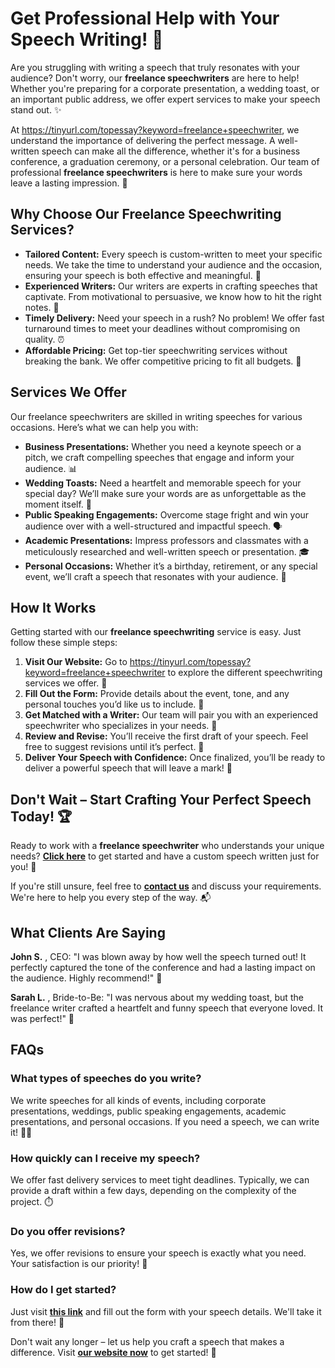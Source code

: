 # Get Professional Help with Your Speech Writing! 🚀

Are you struggling with writing a speech that truly resonates with your audience? Don't worry, our **freelance speechwriters** are here to help! Whether you're preparing for a corporate presentation, a wedding toast, or an important public address, we offer expert services to make your speech stand out. ✨

At https://tinyurl.com/topessay?keyword=freelance+speechwriter, we understand the importance of delivering the perfect message. A well-written speech can make all the difference, whether it's for a business conference, a graduation ceremony, or a personal celebration. Our team of professional **freelance speechwriters** is here to make sure your words leave a lasting impression. 📢

## Why Choose Our Freelance Speechwriting Services?

- **Tailored Content:** Every speech is custom-written to meet your specific needs. We take the time to understand your audience and the occasion, ensuring your speech is both effective and meaningful. 💬
- **Experienced Writers:** Our writers are experts in crafting speeches that captivate. From motivational to persuasive, we know how to hit the right notes. 🎤
- **Timely Delivery:** Need your speech in a rush? No problem! We offer fast turnaround times to meet your deadlines without compromising on quality. ⏰
- **Affordable Pricing:** Get top-tier speechwriting services without breaking the bank. We offer competitive pricing to fit all budgets. 💸

## Services We Offer

Our freelance speechwriters are skilled in writing speeches for various occasions. Here’s what we can help you with:

- **Business Presentations:** Whether you need a keynote speech or a pitch, we craft compelling speeches that engage and inform your audience. 📊
- **Wedding Toasts:** Need a heartfelt and memorable speech for your special day? We’ll make sure your words are as unforgettable as the moment itself. 💍
- **Public Speaking Engagements:** Overcome stage fright and win your audience over with a well-structured and impactful speech. 🗣️
- **Academic Presentations:** Impress professors and classmates with a meticulously researched and well-written speech or presentation. 🎓
- **Personal Occasions:** Whether it’s a birthday, retirement, or any special event, we’ll craft a speech that resonates with your audience. 🎉

## How It Works

Getting started with our **freelance speechwriting** service is easy. Just follow these simple steps:

1. **Visit Our Website:** Go to https://tinyurl.com/topessay?keyword=freelance+speechwriter to explore the different speechwriting services we offer. 🚀
2. **Fill Out the Form:** Provide details about the event, tone, and any personal touches you’d like us to include. 📝
3. **Get Matched with a Writer:** Our team will pair you with an experienced speechwriter who specializes in your needs. 🤝
4. **Review and Revise:** You’ll receive the first draft of your speech. Feel free to suggest revisions until it’s perfect. 🔄
5. **Deliver Your Speech with Confidence:** Once finalized, you’ll be ready to deliver a powerful speech that will leave a mark! 💪

## Don't Wait – Start Crafting Your Perfect Speech Today! 🏆

Ready to work with a **freelance speechwriter** who understands your unique needs? [**Click here**](https://tinyurl.com/topessay?keyword=freelance+speechwriter) to get started and have a custom speech written just for you! 💼

If you're still unsure, feel free to [**contact us**](https://tinyurl.com/topessay?keyword=freelance+speechwriter) and discuss your requirements. We're here to help you every step of the way. 📬

## What Clients Are Saying

**John S.** , CEO: "I was blown away by how well the speech turned out! It perfectly captured the tone of the conference and had a lasting impact on the audience. Highly recommend!" 🌟

**Sarah L.** , Bride-to-Be: "I was nervous about my wedding toast, but the freelance writer crafted a heartfelt and funny speech that everyone loved. It was perfect!" 💖

## FAQs

### What types of speeches do you write?

We write speeches for all kinds of events, including corporate presentations, weddings, public speaking engagements, academic presentations, and personal occasions. If you need a speech, we can write it! 💼🎤

### How quickly can I receive my speech?

We offer fast delivery services to meet tight deadlines. Typically, we can provide a draft within a few days, depending on the complexity of the project. ⏱️

### Do you offer revisions?

Yes, we offer revisions to ensure your speech is exactly what you need. Your satisfaction is our priority! 🔄

### How do I get started?

Just visit [**this link**](https://tinyurl.com/topessay?keyword=freelance+speechwriter) and fill out the form with your speech details. We'll take it from there! 📝

Don't wait any longer – let us help you craft a speech that makes a difference. Visit [**our website now**](https://tinyurl.com/topessay?keyword=freelance+speechwriter) to get started! 🎉
